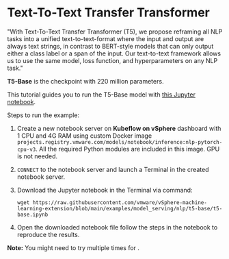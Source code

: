 # Text-To-Text Transfer Transformer



"With Text-To-Text Transfer Transformer (T5), we propose reframing all NLP tasks into a unified text-to-text-format where the input and output are always text strings, in contrast to BERT-style models that can only output either a class label or a span of the input. Our text-to-text framework allows us to use the same model, loss function, and hyperparameters on any NLP task."

**T5-Base** is the checkpoint with 220 million parameters. 

This tutorial guides you to run the T5-Base model with [this Jupyter notebook](https://github.com/vmware/vSphere-machine-learning-extension/blob/main/examples/model_serving/nlp/t5-base/t5-base.ipynb).

Steps to run the example:

1. Create a new notebook server on **Kubeflow on vSphere** dashboard with 1 CPU and 4G RAM using custom Docker image `projects.registry.vmware.com/models/notebook/inference:nlp-pytorch-cpu-v3`. All the required Python modules are included in this image. GPU is not needed. 

2. `CONNECT` to the notebook server and launch a Terminal in the created notebook server.

3. Download the Jupyter notebook in the Terminal via command: 

   ```shell
   wget https://raw.githubusercontent.com/vmware/vSphere-machine-learning-extension/blob/main/examples/model_serving/nlp/t5-base/t5-base.ipynb
   ```

4. Open the downloaded notebook file follow the steps in the notebook to reproduce the results.

**Note:** You might need to try multiple times for .
